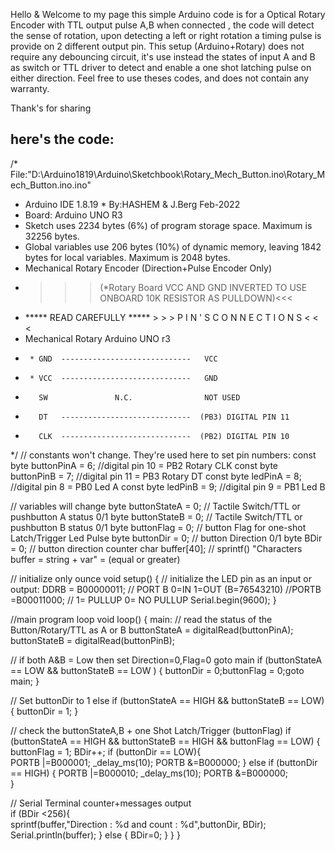 Hello & Welcome to my page
this simple Arduino code is for a Optical Rotary Encoder with TTL output pulse A,B
when connected , the code will detect the sense of rotation, upon detecting a left or right rotation
a timing pulse is provide on 2 different output pin.
This setup (Arduino+Rotary) does not require any debouncing circuit, it's use instead
the states of input A and B as switch or TTL driver to detect and enable a one shot latching pulse on 
either direction.
Feel free to use theses codes, and does not contain any warranty.

Thank's for sharing


here's the code:
-----------------------------

/* File:"D:\Arduino1819\Arduino\Sketchbook\Rotary_Mech_Button.ino\Rotary_Mech_Button.ino.ino"
 * Arduino IDE 1.8.19         *  By:HASHEM & J.Berg Feb-2022
 * Board: Arduino UNO R3
 * Sketch uses 2234 bytes (6%) of program storage space. Maximum is 32256 bytes.
 * Global variables use 206 bytes (10%) of dynamic memory, leaving 1842 bytes for local variables. Maximum is 2048 bytes.
 *  Mechanical Rotary Encoder  (Direction+Pulse Encoder Only)
 * >>>(*Rotary Board VCC AND GND INVERTED TO USE ONBOARD 10K RESISTOR AS PULLDOWN)<<<
 *   ***** READ CAREFULLY *****   > > > P I N ' S    C O N N E C T I O N S   <  < <
 *  Mechanical Rotary                     Arduino UNO r3
 *      * GND  -----------------------------   VCC  
 *      * VCC  -----------------------------   GND
 *        SW               N.C.                NOT USED
 *        DT   -----------------------------  (PB3) DIGITAL PIN 11
 *        CLK  -----------------------------  (PB2) DIGITAL PIN 10
*/
// constants won't change. They're used here to set pin numbers:
 const byte buttonPinA = 6;   //digital pin 10 = PB2  Rotary CLK
 const byte buttonPinB = 7;   //digital pin 11 = PB3  Rotary DT
 const byte ledPinA =  8;      //digital pin 8 = PB0  Led A
 const byte ledPinB =  9;      //digital pin 9 = PB1  Led B

// variables will change
 byte buttonStateA = 0;         // Tactile Switch/TTL or pushbutton A status 0/1
 byte buttonStateB = 0;         // Tactile Switch/TTL or pushbutton B status 0/1
 byte buttonFlag = 0;           // button Flag for one-shot Latch/Trigger Led Pulse
 byte buttonDir = 0;            // button Direction 0/1 
 byte BDir = 0;                 // button direction counter
 char buffer[40];               // sprintf() "Characters buffer = string + var" = (equal or greater)
  
// initialize only ounce
void setup() {
// initialize the LED pin as an input or output:
    DDRB = B00000011; // PORT B 0=IN  1=OUT  (B=76543210)
//PORTB =B00011000; // 1= PULLUP 0= NO PULLUP
    Serial.begin(9600);
}

//main program loop
void loop() {
main:
// read the status of the Button/Rotary/TTL as A or B
buttonStateA = digitalRead(buttonPinA);
buttonStateB = digitalRead(buttonPinB);

// if both A&B = Low then set Direction=0,Flag=0 goto main
if (buttonStateA == LOW && buttonStateB == LOW ) {
   buttonDir = 0;buttonFlag = 0;goto main; 
  }

// Set buttonDir to 1
  else if (buttonStateA == HIGH && buttonStateB == LOW) {
          buttonDir = 1; 
   }

// check the buttonStateA,B + one Shot Latch/Trigger (buttonFlag)
  if (buttonStateA == HIGH && buttonStateB == HIGH  &&  buttonFlag == LOW) {    
           buttonFlag = 1; BDir++;
           if (buttonDir == LOW){  
           PORTB |=B000001; _delay_ms(10); PORTB &=B000000;
           }
           else if (buttonDir == HIGH) { 
           PORTB |=B000010; _delay_ms(10); PORTB &=B000000;    
           }

// Serial Terminal counter+messages output           
    if (BDir <256){           
  sprintf(buffer,"Direction : %d and count : %d",buttonDir, BDir);
  Serial.println(buffer);
      }
      else { BDir=0;
      }
   }
}






